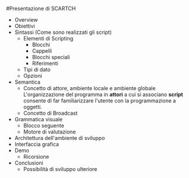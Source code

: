 #Presentazione di SCARTCH

+ Overview
+ Obiettivi
+ Sintassi (Come sono realizzati gli script)
	+ Elementi di Scripting
		+ Blocchi
		+ Cappelli
		+ Blocchi speciali
		+ Riferimenti
	+ Tipi di dato
	+ Opzioni 
+ Semantica
	+ Concetto di attore, ambiente locale e ambiente globale
	  L'organizzazione del programma in **attori** a cui si associano **script** consente di far familiarizzare l'utente con la programmazione a oggetti.
	+ Concetto di Broadcast
+ Grammatica visuale
	+ Blocco seguente
	+ Motore di valutazione
+ Architettura dell'ambiente di sviluppo
+ Interfaccia grafica
+ Demo
	+ Ricorsione
+ Conclusioni
	+ Possibilità di sviluppo ulteriore